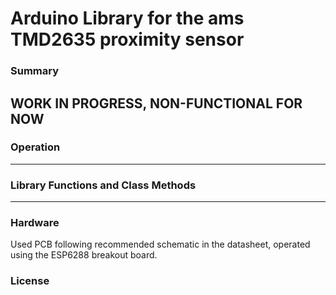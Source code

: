 # Arduino Library for the ams TMD2635 proximity sensor

### Summary

WORK IN PROGRESS, NON-FUNCTIONAL FOR NOW
-----

### Operation

-----

### Library Functions and Class Methods

-----

### Hardware

Used PCB following recommended schematic in the datasheet, operated using the ESP6288 breakout board.

### License

